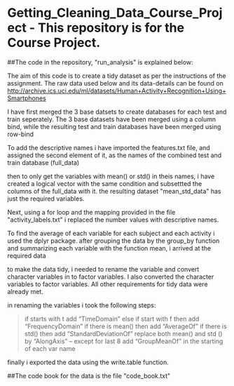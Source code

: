 # Getting_Cleaning_Data_Course_Project - This repository is for the Course Project.

##The code in the repository, "run_analysis" is explained below:

The aim of this code is to create a tidy dataset as per the instructions of the assignment.
The raw data used below and its data-details can be found on  http://archive.ics.uci.edu/ml/datasets/Human+Activity+Recognition+Using+Smartphones

I have first merged the 3 base datsets to create databases for each test and train seperately.
The 3 base datasets have been merged using a column bind, while the resulting test and train databases have been merged using row-bind

To add the descriptive names i have imported the features.txt file, and assigned the second element of it, as the names of the combined test and train database (full_data)

then to only get the variables with mean() or std() in theis names, i have created a logical vector with the same condition and subsettted the columns of the full_data with it. the resulting dataset "mean_std_data" has just the required variables.

Next, using a for loop and the mapping provided in the file "activity_labels.txt" i replaced the number values with descriptive names.

To find the average of each variable for each subject and each activity i used the dplyr package.
after grouping the data by the group_by function and summarizing each variable with the function mean, i arrived at the required data

to make the data tidy, i needed to rename the variable and convert character variables in to factor variables.
I also converted the character variables to factor variables. All other requirements for tidy data were already met.

in renaming the variables i took the following steps:
>if starts with t add “TimeDomain” else if start with f then add “FrequencyDomain”
>if there is mean() then add “AverageOf” 
>if there is std() then add “StandardDeviationOf” 
>replace both mean() and std () by “AlongAxis” – except for last 8
>add “GroupMeanOf” in the starting of each var name

finally i exported the data using the write.table function.

##The code book for the data is the file "code_book.txt"
